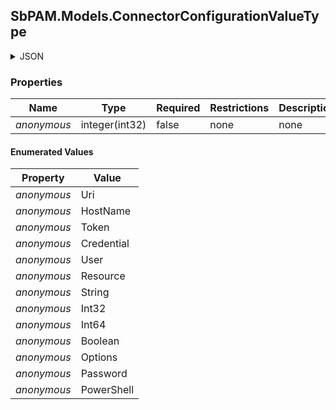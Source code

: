 
<h2 id="tocS_SbPAM.Models.ConnectorConfigurationValueType">SbPAM.Models.ConnectorConfigurationValueType</h2>

<a id="schemasbpam.models.connectorconfigurationvaluetype"></a>
<a id="schema_SbPAM.Models.ConnectorConfigurationValueType"></a>
<a id="tocSsbpam.models.connectorconfigurationvaluetype"></a>
<a id="tocssbpam.models.connectorconfigurationvaluetype"></a>

<details><summary>JSON</summary>


```json
"Uri"

```


</details>

### Properties

|Name|Type|Required|Restrictions|Description|
|---|---|---|---|---|
|*anonymous*|integer(int32)|false|none|none|

#### Enumerated Values

|Property|Value|
|---|---|
|*anonymous*|Uri|
|*anonymous*|HostName|
|*anonymous*|Token|
|*anonymous*|Credential|
|*anonymous*|User|
|*anonymous*|Resource|
|*anonymous*|String|
|*anonymous*|Int32|
|*anonymous*|Int64|
|*anonymous*|Boolean|
|*anonymous*|Options|
|*anonymous*|Password|
|*anonymous*|PowerShell|


